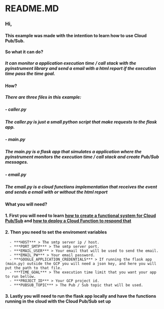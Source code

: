 # README.MD

### Hi,

#### This example was made with the intention to learn how to use Cloud Pub/Sub.

#### So what it can do?

##### It can monitor a application execution time / call stack with the pyinstrument library and send a email with a html report if the execution time pass the time goal.

#### How?

##### There are three files in this example:

##### - caller.py

##### The caller.py is just a small python script that make requests to the flask app.

##### - main.py

##### The main.py is a flask app that simulates a application where the pyinstrument monitors the execution time / call stack and create Pub/Sub messages.

##### - email.py

##### The email.py is a cloud functions implementation that receives the event and sends a email with or without the html report

#### What you will need?

#### 1. First you will need to learn [how to create a functional system for Cloud Pub/Sub](https://cloud.google.com/pubsub/docs/quickstart-py-mac?hl=en) and [how to deploy a Cloud Function to respond that](https://cloud.google.com/functions/docs/tutorials/pubsub?hl=pt-br#functions-clone-sample-repository-python)

#### 2. Then you need to set the enviroment variables
      - ***HOST*** > The smtp server ip / host.
      - ***PORT_SMTP*** > The smtp server port.
      - ***EMAIL_USER*** > Your email that will be used to send the email. 
      - ***EMAIL_PW*** > Your email password.
      - ***GOOGLE_APPLICATION_CREDENTIALS*** > If running the flask app (main.py) outside the GCP you will need a json key, and here you will put the path to that file.
      - ***TIME_GOAL*** > The execution time limit that you want your app to run bellow.
      - ***PROJECT_ID*** > Your GCP project id.
      - ***PUBSUB_TOPIC*** > The Pub / Sub topic that will be used.
      
#### 3. Lastly you will need to run the flask app locally and have the functions running in the cloud with the Cloud Pub/Sub set up
